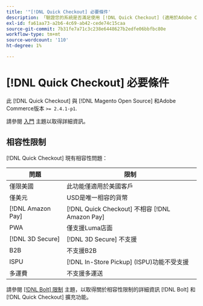 ```yaml
---
title: '"[!DNL Quick Checkout] 必要條件'
description: 「驗證您的系統是否滿足使用 [!DNL Quick Checkout] (適用於Adobe Commerce擴充功能)。」
exl-id: fa61aa73-a2b6-4c69-ab42-cede74c15caa
source-git-commit: 7b31fe7a71c3c238e6448627b2edfe06bbfbc80e
workflow-type: tm+mt
source-wordcount: '110'
ht-degree: 1%

---
```


# [!DNL Quick Checkout] 必要條件

此 [!DNL Quick Checkout] 與 [!DNL Magento Open Source] 和Adobe Commerce版本 `>= 2.4.1-p1`.

請參閱 [入門](../quick-checkout/onboarding.md) 主題以取得詳細資訊。

## 相容性限制

[!DNL Quick Checkout] 現有相容性問題：

| **問題** | **限制** |
|----------------|-----------------|
| 僅限美國 | 此功能僅適用於美國客戶 |
| 僅美元 | USD是唯一相容的貨幣 |
| [!DNL Amazon Pay] | [!DNL Quick Checkout] 不相容 [!DNL Amazon Pay] |
| PWA | 僅支援Luma店面 |
| [!DNL 3D Secure] | [!DNL 3D Secure] 不支援 |
| B2B | 不支援B2B |
| ISPU | [!DNL In-Store Pickup] (ISPU)功能不受支援 |
| 多運費 | 不支援多運送 |

請參閱 [[!DNL Bolt] 限制](https://help.bolt.com/integrations/adobe-quick-checkout/set-up/#limitations) 主題，以取得關於相容性限制的詳細資訊 [!DNL Bolt] 和 [!DNL Quick Checkout] 擴充功能。
